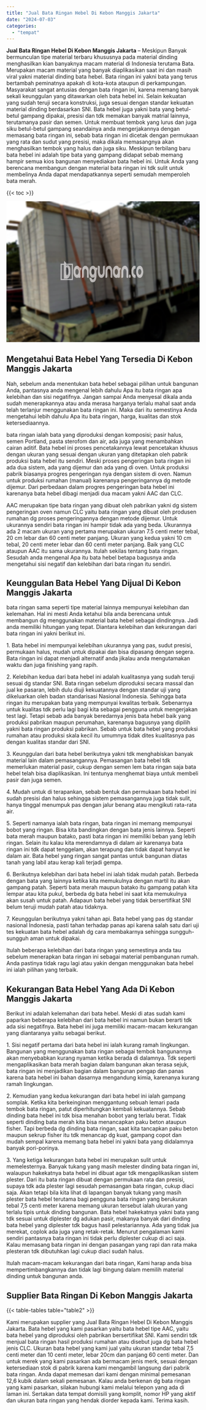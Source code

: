 ```yaml
---
title: "Jual Bata Ringan Hebel Di Kebon Manggis Jakarta"
date: "2024-07-03"
categories: 
  - "tempat"
---
```


**Jual Bata Ringan Hebel Di Kebon Manggis Jakarta** – Meskipun Banyak bermunculan tipe material terbaru khususnya pada material dinding menghasilkan kian banyaknya macam material di Indonesia terutama Bata. Merupakan macam material yang banyak diaplikasikan saat ini dan masih viral yakni material dinding bata hebel. Bata ringan ini yakni bata yang terus bertambah peminatnya apakah di kota-kota ataupun di perkampungan. Masyarakat sangat antusias dengan bata ringan ini, karena memang banyak sekali keunggulan yang ditawarkan oleh bata hebel ini. Selain kekuatan yang sudah teruji secara konstruksi, juga sesuai dengan standar kekuatan material dinding berdasarkan SNI. Bata hebel juga yakni bata yang betul-betul gampang dipakai, presisi dan tdk memakan banyak matrial lainnya, terutamanya pasir dan semen. Untuk membuat tembok yang lurus dan juga siku betul-betul gampang seandainya anda mengerjakannya dengan memasang bata ringan ini, sebab bata ringan ini dicetak dengan permukaan yang rata dan sudut yang presisi, maka dikala memasangnya akan menghasilkan tembok yang halus dan juga siku. Meskipun terbilang baru bata hebel ini adalah tipe bata yang gampang didapat sebab memang hampir semua kios bangunan menyediakan bata hebel ini. Untuk Anda yang berencana membangun dengan material bata ringan ini tdk sulit untuk membelinya Anda dapat mendapatkannya seperti semudah memperoleh bata merah.

{{< toc >}}

![Jual Bata Ringan Hebel Di Kebon Manggis Jakarta](/images/jual-hebel-murah-16.png)

## Mengetahui Bata Hebel Yang Tersedia Di Kebon Manggis Jakarta

Nah, sebelum anda menentukan bata hebel sebagai pilihan untuk bangunan Anda, pantasnya anda mengenal lebih dahulu Apa itu bata ringan apa kelebihan dan sisi negatifnya. Jangan sampai Anda menyesal dikala anda sudah menerapkannya atau anda merasa harganya terlalu mahal saat anda telah terlanjur menggunakan bata ringan ini. Maka dari itu semestinya Anda mengetahui lebih dahulu Apa itu bata ringan, harga, kualitas dan stok ketersediaannya.

bata ringan ialah bata yang diproduksi dengan komposisi; pasir halus, semen Portland, pasta sterofom dan air, ada juga yang menambahkan cairan aditif. Bata hebel ini proses pencetakannya lewat pencetakan khusus dengan ukuran yang sesuai dengan ukuran yang ditetapkan oleh pabrik produksi bata hebel itu sendiri. Meski proses pengeringan bata ringan ini ada dua sistem, ada yang dijemur dan ada yang di oven. Untuk produksi pabrik biasanya progres pengeringan nya dengan sistem di oven. Namun untuk produksi rumahan (manual) karenanya pengeringannya dg metode dijemur. Dari perbedaan dalam progres pengeringan bata hebel ini karenanya bata hebel dibagi menjadi dua macam yakni AAC dan CLC.

AAC merupakan tipe bata ringan yang dibuat oleh pabrikan yakni dg sistem pengeringan oven namun CLC yaitu bata ringan yang dibuat oleh produsen rumahan dg proses pengeringannya dengan metode dijemur. Untuk ukurannya sendiri bata ringan ini hampir tidak ada yang beda. Ukurannya ada 2 macam ukuran yang pertama merupakan ukuran 7.5 centi meter tebal, 20 cm lebar dan 60 centi meter panjang. Ukuran yang kedua yakni 10 cm tebal, 20 centi meter lebar dan 60 centi meter panjang. Baik yang CLC ataupun AAC itu sama ukurannya. Itulah sekilas tentang bata ringan. Sesudah anda mengenal Apa itu bata hebel betapa bagusnya anda mengetahui sisi negatif dan kelebihan dari bata ringan itu sendiri.

## Keunggulan Bata Hebel Yang Dijual Di Kebon Manggis Jakarta

bata ringan sama seperti tipe material lainnya mempunyai kelebihan dan kelemahan. Hal ini mesti Anda ketahui bila anda berencana untuk membangun dg menggunakan material bata hebel sebagai dindingnya. Jadi anda memiliki hitungan yang tepat. Diantara kelebihan dan kekurangan dari bata ringan ini yakni berikut ini.

1\. Bata hebel ini mempunyai kelebihan ukurannya yang pas, sudut presisi, permukaan halus, mudah untuk dipakai dan bisa dipasang dengan segera. Bata ringan ini dapat menjadi alternatif anda jikalau anda mengutamakan waktu dan juga finishing yang rapih.

2\. Kelebihan kedua dari bata hebel ini adalah kualitasnya yang sudah teruji sesuai dg standar SNI. Bata ringan sebelum diproduksi secara massal dan jual ke pasaran, lebih dulu diuji kekuatannya dengan standar uji yang dikeluarkan oleh badan standarisasi Nasional Indonesia. Sehingga bata ringan itu merupakan bata yang mempunyai kwalitas terbaik. Sebenarnya untuk kualitas tdk perlu lagi bagi kita sebagai pengguna untuk mengerjakan test lagi. Tetapi sebab ada banyak beredarnya jenis bata hebel baik yang produksi pabrikan maupun perumahan, karenanya bagusnya yang dipilih yakni bata ringan produksi pabrikan. Sebab untuk bata hebel yang produksi rumahan atau produksi skala kecil itu umumnya tidak dites kualitasnya pas dengan kualitas standar dari SNI.

3\. Keunggulan dari bata hebel berikutnya yakni tdk menghabiskan banyak material lain dalam pemasangannya. Pemasangan bata hebel tdk memerlukan material pasir, cukup dengan semen lem bata ringan saja bata hebel telah bisa diaplikasikan. Ini tentunya menghemat biaya untuk membeli pasir dan juga semen.

4\. Mudah untuk di terapankan, sebab bentuk dan permukaan bata hebel ini sudah presisi dan halus sehingga sistem pemasangannya juga tidak sulit, hanya tinggal menumpuk pas dengan jalur benang atau mengikuti rata-rata air.

5\. Seperti namanya ialah bata ringan, bata ringan ini memang mempunyai bobot yang ringan. Bisa kita bandingkan dengan bata jenis lainnya. Seperti bata merah maupun batako, pasti bata ringan ini memiliki beban yang lebih ringan. Selain itu kalau kita merendamnya di dalam air karenanya bata ringan ini tdk dapat tenggelam, akan terapung dan tidak dapat hanyut ke dalam air. Bata hebel yang ringan sangat pantas untuk bangunan diatas tanah yang labil atau kerap kali terjadi gempa.

6\. Berikutnya kelebihan dari bata hebel ini ialah tidak mudah patah. Berbeda dengan bata yang lainnya ketika kita memukulnya dengan martil itu akan gampang patah. Seperti bata merah maupun batako itu gampang patah kita lempar atau kita pukul, berbeda dg bata hebel ini saat kita memukulnya akan susah untuk patah. Adapaun bata hebel yang tidak bersertifikat SNI belum teruji mudah patah atau tidaknya.

7\. Keunggulan berikutnya yakni tahan api. Bata hebel yang pas dg standar nasional Indonesia, pasti tahan terhadap panas api karena salah satu dari uji tes kekuatan bata hebel adalah dg cara membakarnya sehingga sungguh-sungguh aman untuk dipakai.

Itulah beberapa kelebihan dari bata ringan yang semestinya anda tau sebelum menerapkan bata ringan ini sebagai material pembangunan rumah. Anda pastinya tidak ragu lagi atau yakin dengan menggunakan bata hebel ini ialah pilihan yang terbaik.

## Kekurangan Bata Hebel Yang Ada Di Kebon Manggis Jakarta

Berikut ini adalah kelemahan dari bata hebel. Meski di atas sudah kami paparkan beberapa kelebihan dari bata hebel ini namun bukan berarti tdk ada sisi negatifnya. Bata hebel ini juga memiliki macam-macam kekurangan yang diantaranya yaitu sebagai berikut.

1\. Sisi negatif pertama dari bata hebel ini ialah kurang ramah lingkungan. Bangunan yang menggunakan bata ringan sebagai tembok bangunannya akan menyebabkan kurang nyaman ketika berada di dalamnya. Tdk seperti mengaplikasikan bata merah bagian dalam bangunan akan terasa sejuk, bata ringan ini menjadikan bagian dalam bangunan pengap dan panas karena bata hebel ini bahan dasarnya mengandung kimia, karenanya kurang ramah lingkungan.

2\. Kemudian yang kedua kekurangan dari bata hebel ini ialah gampang somplak. Ketika kita berkeinginan menggantung sebuah lemari pada tembok bata ringan, patut diperhitungkan kembali kekuatannya. Sebab dinding bata hebel ini tdk bisa menahan bobot yang terlalu berat. Tidak seperti dinding bata merah kita bisa menancapkan paku beton ataupun fisher. Tapi berbeda dg dinding bata ringan, saat kita tancapkan paku beton maupun sekrup fisher itu tdk menancap dg kuat, gampang copot dan mudah sempal karena memang bata hebel ini yakni bata yang didalamnya banyak pori-porinya.

3\. Yang ketiga kekurangan bata hebel ini merupakan sulit untuk memelesternya. Banyak tukang yang masih melester dinding bata ringan ini, walaupun hakekatnya bata hebel ini dibuat agar tdk mengaplikasikan sistem plester. Dari itu bata ringan dibuat dengan permukaan rata dan presisi, supaya tdk ada plester lagi sesudah pemasangan bata ringan, cukup diaci saja. Akan tetapi bila kita lihat di lapangan banyak tukang yang masih plester bata hebel terutama bagi pengguna bata ringan yang berukuran tebal 7,5 centi meter karena memang ukuran tersebut ialah ukuran yang terlalu tipis untuk dinding bangunan. Bata hebel hakekatnya yakni bata yang tdk sesuai untuk diplester dg adukan pasir, makanya banyak dari dinding bata hebel yang diplester tdk bagus hasil pelestariannya. Ada yang tidak jua merekat, coplok ada juga yang retak-retak. Menurut pengalaman kami sendiri pantasnya bata ringan ini tidak perlu diplester cukup di aci saja. Kalau memasang bata ringan ini dengan pasangan yang rapi dan rata maka plesteran tdk dibutuhkan lagi cukup diaci sudah halus.

Itulah macam-macam kekurangan dari bata ringan, Kami harap anda bisa mempertimbangkannya dan tidak lagi bingung dalam memilih material dinding untuk bangunan anda.

## Supplier Bata Ringan Di Kebon Manggis Jakarta

{{< table-tables table="table2" >}}

Kami merupakan supplier yang Jual Bata Ringan Hebel Di Kebon Manggis Jakarta. Bata hebel yang kami pasarkan yaitu bata hebel tipe AAC, yaitu bata hebel yang diproduksi oleh pabrikan bersertifikat SNI. Kami sendiri tdk menjual bata ringan hasil produksi rumahan atau disebut juga dg bata hebel jenis CLC. Ukuran bata hebel yang kami jual yaitu ukuran standar tebal 7,5 centi meter dan 10 centi meter, lebar 20cm dan panjang 60 centi meter. Dan untuk merek yang kami pasarkan ada bermacam jenis merk, sesuai dengan ketersediaan stok di pabrik karena kami mengambil langsung dari pabrik bata ringan. Anda dapat memesan dari kami dengan minimal pemesanan 12,6 kubik dalam sekali pemesanan. Kalau anda berkenan dg bata ringan yang kami pasarkan, silakan hubungi kami melalui telepon yang ada di laman ini. Sertakan data tempat domisili yang komplit, nomor HP yang aktif dan ukuran bata ringan yang hendak diorder kepada kami. Terima kasih.
